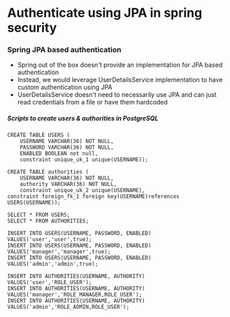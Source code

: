 # Authenticate using JPA in spring security

### Spring JPA based authentication
* Spring out of the box doesn't provide an implementation for JPA based authentication
* Instead, we would leverage UserDetailsService implementation to have custom authentication using JPA
* UserDetailsService doesn't need to necessarily use JPA and can just read credentials from a file or have them hardcoded
 
##### Scripts to create users & authorities in PostgreSQL
```
CREATE TABLE USERS (
	USERNAME VARCHAR(36) NOT NULL,
	PASSWORD VARCHAR(36) NOT NULL,
	ENABLED BOOLEAN not null,
	constraint unique_uk_1 unique(USERNAME));

CREATE TABLE authorities (
	USERNAME VARCHAR(36) NOT NULL,
	authority VARCHAR(36) NOT NULL,
	constraint unique_uk_2 unique(USERNAME),
constraint foreign_fk_1 foreign key(USERNAME)references USERS(USERNAME));

SELECT * FROM USERS;
SELECT * FROM AUTHORITIES;

INSERT INTO USERS(USERNAME, PASSWORD, ENABLED) VALUES('user','user',true);
INSERT INTO USERS(USERNAME, PASSWORD, ENABLED) VALUES('manager','manager',true);
INSERT INTO USERS(USERNAME, PASSWORD, ENABLED) VALUES('admin','admin',true);

INSERT INTO AUTHORITIES(USERNAME, AUTHORITY) VALUES('user','ROLE_USER');
INSERT INTO AUTHORITIES(USERNAME, AUTHORITY) VALUES('manager','ROLE_MANAGER,ROLE_USER');
INSERT INTO AUTHORITIES(USERNAME, AUTHORITY) VALUES('admin','ROLE_ADMIN,ROLE_USER');
```